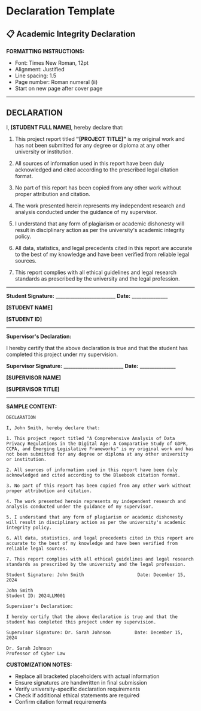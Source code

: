 # Declaration Template

## 📋 Academic Integrity Declaration

**FORMATTING INSTRUCTIONS:**
- Font: Times New Roman, 12pt
- Alignment: Justified
- Line spacing: 1.5
- Page number: Roman numeral (ii)
- Start on new page after cover page

---

## DECLARATION

I, **[STUDENT FULL NAME]**, hereby declare that:

1. This project report titled **"[PROJECT TITLE]"** is my original work and has not been submitted for any degree or diploma at any other university or institution.

2. All sources of information used in this report have been duly acknowledged and cited according to the prescribed legal citation format.

3. No part of this report has been copied from any other work without proper attribution and citation.

4. The work presented herein represents my independent research and analysis conducted under the guidance of my supervisor.

5. I understand that any form of plagiarism or academic dishonesty will result in disciplinary action as per the university's academic integrity policy.

6. All data, statistics, and legal precedents cited in this report are accurate to the best of my knowledge and have been verified from reliable legal sources.

7. This report complies with all ethical guidelines and legal research standards as prescribed by the university and the legal profession.

---

**Student Signature:** _________________________ **Date:** _______________

**[STUDENT NAME]**

**[STUDENT ID]**

---

**Supervisor's Declaration:**

I hereby certify that the above declaration is true and that the student has completed this project under my supervision.

**Supervisor Signature:** _________________________ **Date:** _______________

**[SUPERVISOR NAME]**

**[SUPERVISOR TITLE]**

---

**SAMPLE CONTENT:**

```
DECLARATION

I, John Smith, hereby declare that:

1. This project report titled "A Comprehensive Analysis of Data Privacy Regulations in the Digital Age: A Comparative Study of GDPR, CCPA, and Emerging Legislative Frameworks" is my original work and has not been submitted for any degree or diploma at any other university or institution.

2. All sources of information used in this report have been duly acknowledged and cited according to the Bluebook citation format.

3. No part of this report has been copied from any other work without proper attribution and citation.

4. The work presented herein represents my independent research and analysis conducted under the guidance of my supervisor.

5. I understand that any form of plagiarism or academic dishonesty will result in disciplinary action as per the university's academic integrity policy.

6. All data, statistics, and legal precedents cited in this report are accurate to the best of my knowledge and have been verified from reliable legal sources.

7. This report complies with all ethical guidelines and legal research standards as prescribed by the university and the legal profession.

Student Signature: John Smith                    Date: December 15, 2024

John Smith
Student ID: 2024LLM001

Supervisor's Declaration:

I hereby certify that the above declaration is true and that the student has completed this project under my supervision.

Supervisor Signature: Dr. Sarah Johnson         Date: December 15, 2024

Dr. Sarah Johnson
Professor of Cyber Law
```

**CUSTOMIZATION NOTES:**
- Replace all bracketed placeholders with actual information
- Ensure signatures are handwritten in final submission
- Verify university-specific declaration requirements
- Check if additional ethical statements are required
- Confirm citation format requirements
